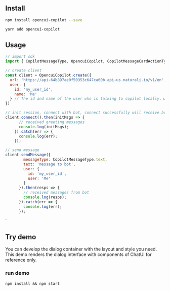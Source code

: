 ## Install

```bash
npm install opencui-copilot --save
```

```bash
yarn add opencui-copilot
```

## Usage

```jsx
// import sdk
import { CopilotMessageType, OpencuiCopilot, CopilotMessageCardActionType } from 'opencui-copilot';

// create client
const client = OpencuiCopilot.create({
  url: 'https://api-64b897ae0f50353c647ca60b.api-us.naturali.io/v1/en',  // Make sure you have built and deployed your own Copilot bot on the open platform, the url is the address where the bot is deployed online or privately.
  user: {
    id: 'my_user_id',
    name: 'Me'
  } // The id and name of the user who is talking to copilot locally，user.id will be used as the session id
})

// init session, connect with bot, connect successfully will receive bot greeting messages
client.connect().then(initMsgs => {
      // received greeting messages
      console.log(initMsgs);
    }).catch(err => {
      console.log(err);
    });

// send message
client.sendMessage({
        messageType: CopilotMessageType.text,
        text: 'message to bot',
        user: {
          id: 'my_user_id',
          user: 'Me'
        }
      }).then(resps => {
        // received messages from bot
        console.log(resps);
      }).catch(err => {
        console.log(err);
      });
```
`
## Try demo
You can develop the dialog container with the layout and style you need. This demo renders the dialog interface with components of ChatUI for reference only.

### run demo
`npm install && npm start`
